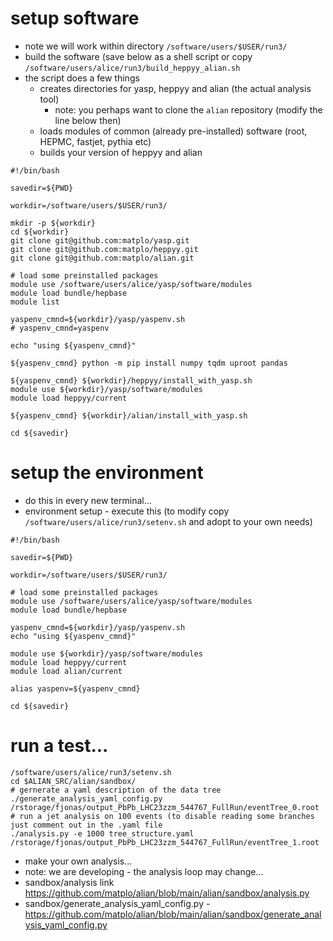 # setup software

- note we will work within directory `/software/users/$USER/run3/`
- build the software (save below as a shell script or copy `/software/users/alice/run3/build_heppyy_alian.sh`
- the script does a few things
  - creates directories for yasp, heppyy and alian (the actual analysis tool)
    - note: you perhaps want to clone the `alian` repository (modify the line below then)
  - loads modules of common (already pre-installed) software (root, HEPMC, fastjet, pythia etc)
  - builds your version of heppyy and alian

```
#!/bin/bash

savedir=${PWD}

workdir=/software/users/$USER/run3/

mkdir -p ${workdir}
cd ${workdir}
git clone git@github.com:matplo/yasp.git
git clone git@github.com:matplo/heppyy.git
git clone git@github.com:matplo/alian.git

# load some preinstalled packages
module use /software/users/alice/yasp/software/modules
module load bundle/hepbase
module list

yaspenv_cmnd=${workdir}/yasp/yaspenv.sh
# yaspenv_cmnd=yaspenv

echo "using ${yaspenv_cmnd}"

${yaspenv_cmnd} python -m pip install numpy tqdm uproot pandas

${yaspenv_cmnd} ${workdir}/heppyy/install_with_yasp.sh
module use ${workdir}/yasp/software/modules
module load heppyy/current

${yaspenv_cmnd} ${workdir}/alian/install_with_yasp.sh

cd ${savedir}

```

# setup the environment 

- do this in every new terminal...
- environment setup - execute this (to modify copy `/software/users/alice/run3/setenv.sh` and adopt to your own needs)

```
#!/bin/bash

savedir=${PWD}

workdir=/software/users/$USER/run3/

# load some preinstalled packages
module use /software/users/alice/yasp/software/modules
module load bundle/hepbase

yaspenv_cmnd=${workdir}/yasp/yaspenv.sh
echo "using ${yaspenv_cmnd}"

module use ${workdir}/yasp/software/modules
module load heppyy/current
module load alian/current

alias yaspenv=${yaspenv_cmnd}

cd ${savedir}
```

# run a test...

```
/software/users/alice/run3/setenv.sh
cd $ALIAN_SRC/alian/sandbox/
# gernerate a yaml description of the data tree
./generate_analysis_yaml_config.py /rstorage/fjonas/output_PbPb_LHC23zzm_544767_FullRun/eventTree_0.root
# run a jet analysis on 100 events (to disable reading some branches just comment out in the .yaml file
./analysis.py -e 1000 tree_structure.yaml /rstorage/fjonas/output_PbPb_LHC23zzm_544767_FullRun/eventTree_1.root
```
- make your own analysis... 
- note: we are developing - the analysis loop may change...
- sandbox/analysis link https://github.com/matplo/alian/blob/main/alian/sandbox/analysis.py
- sandbox/generate_analysis_yaml_config.py - https://github.com/matplo/alian/blob/main/alian/sandbox/generate_analysis_yaml_config.py


